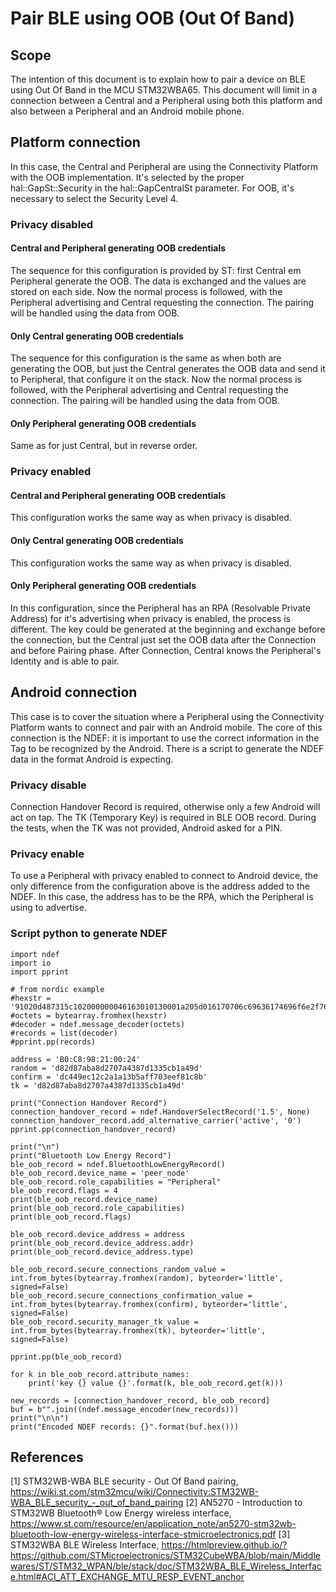 # Pair BLE using OOB (Out Of Band)

## Scope

The intention of this document is to explain how to pair a device on BLE using Out Of Band in the MCU STM32WBA65. This document will limit in a connection between a Central and a Peripheral using both this platform and also between a Peripheral and an Android mobile phone.

## Platform connection

In this case, the Central and Peripheral are using the Connectivity Platform with the OOB implementation. It's selected by the proper hal::GapSt::Security in the hal::GapCentralSt parameter. For OOB, it's necessary to select the Security Level 4.

### Privacy disabled

#### Central and Peripheral generating OOB credentials

The sequence for this configuration is provided by ST: first Central em Peripheral generate the OOB. The data is exchanged and the values are stored on each side. Now the normal process is followed, with the Peripheral advertising and Central requesting the connection. The pairing will be handled using the data from OOB.

#### Only Central generating OOB credentials

The sequence for this configuration is the same as when both are generating the OOB, but just the Central generates the OOB data and send it to Peripheral, that configure it on the stack. Now the normal process is followed, with the Peripheral advertising and Central requesting the connection. The pairing will be handled using the data from OOB.

#### Only Peripheral generating OOB credentials

Same as for just Central, but in reverse order.
 
### Privacy enabled

#### Central and Peripheral generating OOB credentials

This configuration works the same way as when privacy is disabled.

#### Only Central generating OOB credentials

This configuration works the same way as when privacy is disabled.

#### Only Peripheral generating OOB credentials

In this configuration, since the Peripheral has an RPA (Resolvable Private Address) for it's advertising when privacy is enabled, the process is different. The key could be generated at the beginning and exchange before the connection, but the Central just set the OOB data after the Connection and before Pairing phase. After Connection, Central knows the Peripheral's Identity and is able to pair.
 
## Android connection

This case is to cover the situation where a Peripheral using the Connectivity Platform wants to connect and pair with an Android mobile. The core of this connection is the NDEF: it is important to use the correct information in the Tag to be recognized by the Android. There is a script to generate the NDEF data in the format Android is expecting.
 
### Privacy disable

Connection Handover Record is required, otherwise only a few Android will act on tap. The TK (Temporary Key) is required in BLE OOB record. During the tests, when the TK was not provided, Android asked for a PIN.

### Privacy enable

To use a Peripheral with privacy enabled to connect to Android device, the only difference from the configuration above is the address added to the NDEF. In this case, the address has to be the RPA, which the Peripheral is using to advertise.

### Script python to generate NDEF
```
import ndef
import io
import pprint

# from nordic example
#hexstr = '91020d487315c102000000046163010130001a205d016170706c69636174696f6e2f766e642e626c7565746f6f74682e6c652e6f6f6230081b4a412f65b3ef01021c0011108af8b8669bd32f077cd89bc5be59730f11229236d1a0aced56b5a2785d2599f287611123fe1d3d37e89d9775308ce389da9e13a30319000002010413094e6f726469635f4e46435f70616972696e6751021a5470101375726e3a6e66633a736e3a68616e646f766572002c020400'
#octets = bytearray.fromhex(hexstr)
#decoder = ndef.message_decoder(octets)
#records = list(decoder)
#pprint.pp(records)

address = 'B0:C8:98:21:00:24'
random = 'd82d87aba8d2707a4387d1335cb1a49d'
confirm = 'dc449ec12c2a1a13b5aff703eef81c8b'
tk = 'd82d87aba8d2707a4387d1335cb1a49d'

print("Connection Handover Record")
connection_handover_record = ndef.HandoverSelectRecord('1.5', None)
connection_handover_record.add_alternative_carrier('active', '0')
pprint.pp(connection_handover_record)

print("\n")
print("Bluetooth Low Energy Record")
ble_oob_record = ndef.BluetoothLowEnergyRecord()
ble_oob_record.device_name = 'peer_node'
ble_oob_record.role_capabilities = "Peripheral"
ble_oob_record.flags = 4
print(ble_oob_record.device_name)
print(ble_oob_record.role_capabilities)
print(ble_oob_record.flags)

ble_oob_record.device_address = address
print(ble_oob_record.device_address.addr)
print(ble_oob_record.device_address.type)

ble_oob_record.secure_connections_random_value = int.from_bytes(bytearray.fromhex(random), byteorder='little', signed=False)
ble_oob_record.secure_connections_confirmation_value = int.from_bytes(bytearray.fromhex(confirm), byteorder='little', signed=False)
ble_oob_record.security_manager_tk_value = int.from_bytes(bytearray.fromhex(tk), byteorder='little', signed=False)

pprint.pp(ble_oob_record)

for k in ble_oob_record.attribute_names:
    print('key {} value {}'.format(k, ble_oob_record.get(k)))

new_records = [connection_handover_record, ble_oob_record]
buf = b"".join((ndef.message_encoder(new_records)))
print("\n\n")
print("Encoded NDEF records: {}".format(buf.hex()))
```

## References

[1] STM32WB-WBA BLE security - Out Of Band pairing, https://wiki.st.com/stm32mcu/wiki/Connectivity:STM32WB-WBA_BLE_security_-_out_of_band_pairing
[2] AN5270 - Introduction to STM32WB Bluetooth® Low Energy wireless interface, https://www.st.com/resource/en/application_note/an5270-stm32wb-bluetooth-low-energy-wireless-interface-stmicroelectronics.pdf
[3] STM32WBA BLE Wireless Interface,  https://htmlpreview.github.io/?https://github.com/STMicroelectronics/STM32CubeWBA/blob/main/Middlewares/ST/STM32_WPAN/ble/stack/doc/STM32WBA_BLE_Wireless_Interface.html#ACI_ATT_EXCHANGE_MTU_RESP_EVENT_anchor